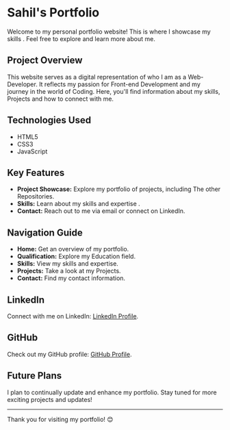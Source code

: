 # Sahil's Portfolio

Welcome to my personal portfolio website! This is where I showcase my skills . Feel free to explore and learn more about me.

## Project Overview

This website serves as a digital representation of who I am as a Web-Developer. It reflects my passion for Front-end Development and my journey in the world of Coding. Here, you'll find information about my skills, Projects and how to connect with me.


## Technologies Used

- HTML5
- CSS3
- JavaScript

## Key Features

- **Project Showcase:** Explore my portfolio of projects, including The other Repositories.
- **Skills:** Learn about my skills and expertise .
- **Contact:** Reach out to me via email or connect on LinkedIn.

## Navigation Guide

- **Home:** Get an overview of my portfolio.
- **Qualification:** Explore my Education field.
- **Skills:** View my skills and expertise.
- **Projects:** Take a look at my Projects.
- **Contact:** Find my contact information.


## LinkedIn

Connect with me on LinkedIn: [LinkedIn Profile](https://www.linkedin.com/in/sahil-ismailnavar).

## GitHub

Check out my GitHub profile: [GitHub Profile](https://github.com/sahil-s-i).


## Future Plans

I plan to continually update and enhance my portfolio. Stay tuned for more exciting projects and updates!


---

Thank you for visiting my portfolio! 😊
